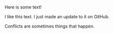 Here is some text!

I like this text. I just made an update to it on GitHub.

Conflicts are sometimes things that happen.
